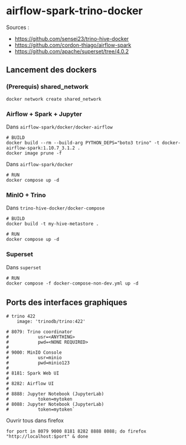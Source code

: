 # airflow-spark-trino-docker

Sources :
* https://github.com/sensei23/trino-hive-docker
* https://github.com/cordon-thiago/airflow-spark
* https://github.com/apache/superset/tree/4.0.2

## Lancement des dockers

### (Prerequis) shared_network
    
    docker network create shared_network

### Airflow + Spark + Jupyter
Dans `airflow-spark/docker/docker-airflow`

    # BUILD
    docker build --rm --build-arg PYTHON_DEPS="boto3 trino" -t docker-airflow-spark:1.10.7_3.1.2 .
    docker image prune -f

Dans `airflow-spark/docker`

    # RUN
    docker compose up -d

### MinIO + Trino
Dans `trino-hive-docker/docker-compose`

    # BUILD
    docker build -t my-hive-metastore .
    
    # RUN
    docker compose up -d

### Superset
Dans `superset`

    # RUN
    docker compose -f docker-compose-non-dev.yml up -d
######

## Ports des interfaces graphiques
    # trino 422
        image: 'trinodb/trino:422'

    # 8079: Trino coordinator
    #       	usr=<ANYTHING>
    #       	pwd=<NONE REQUIRED>
    #
    # 9000: MinIO Console
    #       	usr=minio
    #       	pwd=minio123
    #
    # 8181: Spark Web UI
    #
    # 8282: Airflow UI
    #
    # 8888: Jupyter Notebook (JupyterLab)
    #       	token=mytoken
    # 8088: Jupyter Notebook (JupyterLab)
    #       	token=mytoken`

Ouvrir tous dans firefox

    for port in 8079 9000 8181 8282 8888 8088; do firefox "http://localhost:$port" & done
